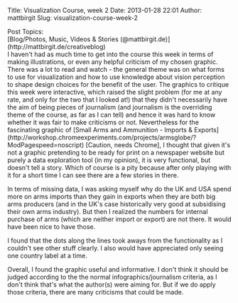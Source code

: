 Title: Visualization Course, week 2
Date: 2013-01-28 22:01
Author: mattbirgit
Slug: visualization-course-week-2

<div class="field field-name-taxonomy-vocabulary-2 field-type-taxonomy-term-reference field-label-above">
<div class="field-label">
Post Topics: 

</div>
<div class="field-items">
<div class="field-item even">
[Blog/Photos, Music, Videos & Stories
(@mattbirgit.de)](http://mattbirgit.de/creativeblog)

</div>
</div>
</div>
<div class="field field-name-body field-type-text-with-summary field-label-hidden">
<div class="field-items">
<div class="field-item even">
I haven't had as much time to get into the course this week in terms of
making illustrations, or even any helpful criticism of my chosen
graphic. There was a lot to read and watch - the general theme was on
what forms to use for visualization and how to use knowledge about
vision perception to shape design choices for the benefit of the user.
The graphics to critique this week were interactive, which raised the
slight problem (for me at any rate, and only for the two that I looked
at!) that they didn't necessarily have the aim of being pieces of
journalism (and journalism is the overriding theme of the course, as far
as I can tell) and hence it was hard to know whether it was fair to make
criticisms or not. Nevertheless for the fascinating graphic of [Small
Arms and Ammunition - Imports &
Exports](http://workshop.chromeexperiments.com/projects/armsglobe/?ModPagespeed=noscript) [Caution,
needs Chrome], I thought that given it's not a graphic pretending to be
ready for print on a newspaper website but purely a data exploration
tool (in my opinion), it is very functional, but doesn't tell a story.
Which of course is a pity because after only playing with it for a short
time I can see there are a few stories in there.

In terms of missing data, I was asking myself why do the UK and USA
spend more on arms imports than they gain in exports when they are both
big arms producers (and in the UK's case historically very good at
subsidising their own arms industry). But then I realized the numbers
for internal purchase of arms (which are neither import or export) are
not there. It would have been nice to have those.

I found that the dots along the lines took aways from the functionality
as I couldn't see other stuff clearly. I also would have appreciated
only seeing one country label at a time.

Overall, I found the graphic useful and informative. I don't think it
should be judged according to the the normal infographics/journalism
criteria, as I don't think that's what the author(s) were aiming for.
But if we do apply those criteria, there are many criticisms that could
be made.

</div>
</div>
</div>
</p>

